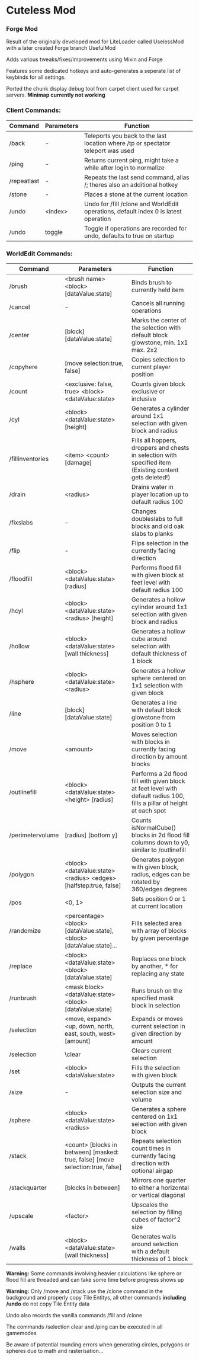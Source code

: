 # Cuteless Mod

### Forge Mod

Result of the originally developed mod for LiteLoader called UselessMod with a later created Forge branch UsefulMod

Adds various tweaks/fixes/improvements using Mixin and Forge

Features some dedicated hotkeys and auto-generates a seperate list of keybinds for all settings.

Ported the chunk display debug tool from carpet client used for carpet servers. **Minimap currently not working**

### Client Commands:

| Command     | Parameters | Function                                                                            |
|-------------|------------|-------------------------------------------------------------------------------------|
| /back       | -          | Teleports you back to the last location where /tp or spectator teleport was used    |
| /ping       | -          | Returns current ping, might take a while after login to normalize                   |
| /repeatlast | -          | Repeats the last send command, alias /; theres also an additional hotkey            |
| /stone      | -          | Places a stone at the current location                                              |
| /undo       | \<index>   | Undo for /fill /clone and WorldEdit operations, default index 0 is latest operation |
| /undo       | toggle     | Toggle if operations are recorded for undo, defaults to true on startup             |

### WorldEdit Commands:

| Command          | Parameters                                                                         | Function                                                                                                               |
|------------------|------------------------------------------------------------------------------------|------------------------------------------------------------------------------------------------------------------------|
| /brush           | \<brush name> \<block> \[dataValue:state]                                          | Binds brush to currently held item                                                                                     |
| /cancel          | -                                                                                  | Cancels all running operations                                                                                         |
| /center          | \[block] \[dataValue:state]                                                        | Marks the center of the selection with default block glowstone, min. 1x1 max. 2x2                                      |
| /copyhere        | \[move selection:true, false]                                                      | Copies selection to current player position                                                                            |
| /count           | \<exclusive: false, true> \<block> \<dataValue:state>                              | Counts given block exclusive or inclusive                                                                              |
| /cyl             | \<block> \<dataValue:state> <radius> \[height]                                     | Generates a cylinder around 1x1 selection with given block and radius                                                  |
| /fillinventories | \<item> \<count> \[damage]                                                         | Fills all hoppers, droppers and chests in selection with specified item (Existing content gets deleted!)               |
| /drain           | \<radius>                                                                          | Drains water in player location up to default radius 100                                                               |
| /fixslabs        | -                                                                                  | Changes doubleslabs to full blocks and old oak slabs to planks                                                         |
| /flip            | -                                                                                  | Flips selection in the currently facing direction                                                                      |
| /floodfill       | \<block> \<dataValue:state> \[radius]                                              | Performs flood fill with given block at feet level with default radius 100                                             |
| /hcyl            | \<block> \<dataValue:state> \<radius> \[height]                                    | Generates a hollow cylinder around 1x1 selection with given block and radius                                           |
| /hollow          | \<block> \<dataValue:state> \[wall thickness]                                      | Generates a hollow cube around selection with default thickness of 1 block                                             |
| /hsphere         | \<block> \<dataValue:state> \<radius>                                              | Generates a hollow sphere centered on 1x1 selection with given block                                                   |
| /line            | \[block] \[dataValue:state]                                                        | Generates a line with default block glowstone from position 0 to 1                                                     |
| /move            | \<amount>                                                                          | Moves selection with blocks in currently facing direction by amount blocks                                             |
| /outlinefill     | \<block> \<dataValue:state> \<height> \[radius]                                    | Performs a 2d flood fill with given block at feet level with default radius 100, fills a pillar of height at each spot |
| /perimetervolume | \[radius] \[bottom y]                                                              | Counts isNormalCube() blocks in 2d flood fill columns down to y0, similar to /outlinefill                              |
| /polygon         | \<block> \<dataValue:state> \<radius> \<edges> \[halfstep:true, false]             | Generates polygon with given block, radius, edges can be rotated by 360/edges degrees                                  |
| /pos             | \<0, 1>                                                                            | Sets position 0 or 1 at current location                                                                               |
| /randomize       | \<percentage> \<block> \[dataValue:state],\<block> \[dataValue:state]...           | Fills selected area with array of blocks by given percentage                                                           |
| /replace         | \<block> \<dataValue:state> \<block> \[dataValue:state]                            | Replaces one block by another, * for replacing any state                                                               |
| /runbrush        | \<mask block> \<dataValue:state> <brush name> \<block> \[dataValue:state]          | Runs brush on the specified mask block in selection                                                                    |
| /selection       | \<move, expand> \<up, down, north, east, south, west> \[amount]                    | Expands or moves current selection in given direction by amount                                                        |
| /selection       | \clear                                                                             | Clears current selection                                                                                               |
| /set             | \<block> \<dataValue:state>                                                        | Fills the selection with given block                                                                                   |
| /size            | -                                                                                  | Outputs the current selection size and volume                                                                          |
| /sphere          | \<block> \<dataValue:state> \<radius>                                              | Generates a sphere centered on 1x1 selection with given block                                                          |
| /stack           | \<count> \[blocks in between] \[masked: true, false] \[move selection:true, false] | Repeats selection count times in currently facing direction with optional airgap                                       |
| /stackquarter    | \[blocks in between]                                                               | Mirrors one quarter to either a horizontal or vertical diagonal                                                        |
| /upscale         | \<factor>                                                                          | Upscales the selection by filling cubes of factor^2 size                                                               |
| /walls           | \<block> \<dataValue:state> \[wall thickness]                                      | Generates walls around selection with a default thickness of 1 block                                                   |

**Warning:** Some commands involving heavier calculations like sphere or flood fill are threaded and can take some time
before progress shows up

**Warning:** Only /move and /stack use the /clone command in the background and properly copy Tile Entitys, all other
commands **including /undo** do not copy Tile Entity data

Undo also records the vanilla commands /fill and /clone

The commands /selection clear and /ping can be executed in all gamemodes

Be aware of potential rounding errors when generating circles, polygons or spheres due to math and rasterisation...

